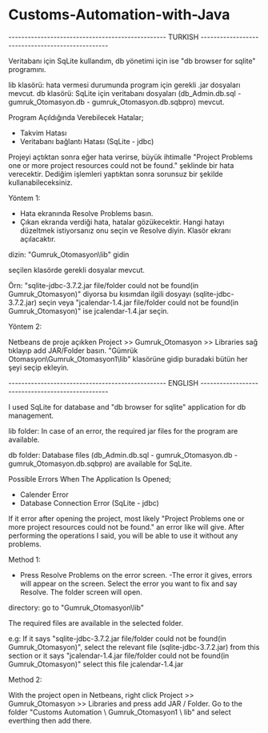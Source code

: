 # Customs-Automation-with-Java


------------------------------------------------- TURKISH -------------------------------------------------

Veritabanı için SqLite kullandım, db yönetimi için ise "db browser for sqlite" programını.

lib klasörü: hata vermesi durumunda program için gerekli .jar dosyaları mevcut.
db klasörü: SqLite için veritabanı dosyaları (db_Admin.db.sql - gumruk_Otomasyon.db - gumruk_Otomasyon.db.sqbpro) mevcut.


Program Açıldığında Verebilecek Hatalar;
- Takvim Hatası
- Veritabanı bağlantı Hatası (SqLite - jdbc)



Projeyi açtıktan sonra eğer hata verirse, büyük ihtimalle "Project Problems one or more project resources could not be found." şeklinde bir hata 
verecektir. Dediğim işlemleri yaptıktan sonra sorunsuz bir şekilde kullanabileceksiniz.

Yöntem 1:

- Hata ekranında Resolve Problems basın.
- Çıkan ekranda verdiği hata, hatalar gözükecektir. Hangi hatayı düzeltmek istiyorsanız onu seçin ve Resolve diyin. Klasör ekranı açılacaktır. 

dizin: "Gumruk_Otomasyon\lib" gidin 

seçilen klasörde gerekli dosyalar mevcut. 

Örn: "sqlite-jdbc-3.7.2.jar file/folder could not be found(in Gumruk_Otomasyon)" diyorsa 
bu kısımdan ilgili dosyayı (sqlite-jdbc-3.7.2.jar) seçin veya 
"jcalendar-1.4.jar file/folder could not be found(in Gumruk_Otomasyon)" ise jcalendar-1.4.jar seçin. 

Yöntem 2:

Netbeans de proje açıkken Project >> Gumruk_Otomasyon >> Libraries sağ tıklayıp add JAR/Folder basın. "Gümrük Otomasyon\Gumruk_Otomasyon1\lib" 
klasörüne gidip buradaki bütün her şeyi seçip ekleyin.  


------------------------------------------------- ENGLISH -------------------------------------------------

I used SqLite for database and "db browser for sqlite" application for db management.

lib folder: In case of an error, the required jar files for the program are available.

db folder: Database files (db_Admin.db.sql - gumruk_Otomasyon.db - gumruk_Otomasyon.db.sqbpro) are available for SqLite.


Possible Errors When The Application Is Opened;
- Calender Error
- Database Connection Error (SqLite - jdbc)



If it error after opening the project, most likely "Project Problems one or more project resources could not be found." an error like will give. After performing the operations I said, you will be able to use it without any problems.

Method 1:

- Press Resolve Problems on the error screen.
-The error it gives, errors will appear on the screen. Select the error you want to fix and say Resolve. The folder screen will open.

directory: go to "Gumruk_Otomasyon\lib"

The required files are available in the selected folder.


e.g: If it says "sqlite-jdbc-3.7.2.jar file/folder could not be found(in Gumruk_Otomasyon)", select the relevant file (sqlite-jdbc-3.7.2.jar) from this section or 
it says "jcalendar-1.4.jar file/folder could not be found(in Gumruk_Otomasyon)" select this file jcalendar-1.4.jar 


Method 2: 

With the project open in Netbeans, right click Project >> Gumruk_Otomasyon >> Libraries and press add JAR / Folder. Go to the folder "Customs Automation \ Gumruk_Otomasyon1 \ lib" and select everthing then add there.
